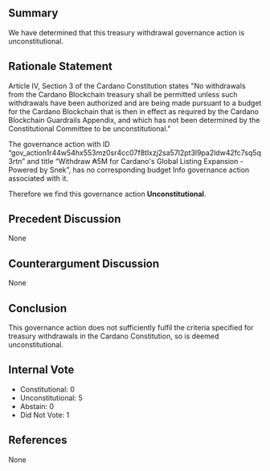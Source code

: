 ## Summary
We have determined that this treasury withdrawal governance action is unconstitutional.

## Rationale Statement
Article IV, Section 3 of the Cardano Constitution states "No withdrawals from the Cardano Blockchain treasury shall be permitted unless such withdrawals have been authorized and are being made pursuant to a budget for the Cardano Blockchain that is then in effect as required by the Cardano Blockchain Guardrails Appendix, and which has not been determined by the Constitutional Committee to be unconstitutional."

The governance action with ID “gov_action1r44w54hx553mz0sr4cc07f8tlxzj2sa57l2pt3l9pa2ldw42fc7sq5q3rtn” and title “Withdraw ₳5M for Cardano's Global Listing Expansion - Powered by Snek”, has no corresponding budget Info governance action associated with it.

Therefore we find this governance action **Unconstitutional**.

## Precedent Discussion
None

## Counterargument Discussion
None

## Conclusion
This governance action does not sufficiently fulfil the criteria specified for treasury withdrawals in the Cardano Constitution, so is deemed unconstitutional.

## Internal Vote
- Constitutional: 0
- Unconstitutional: 5
- Abstain: 0
- Did Not Vote: 1

## References
None